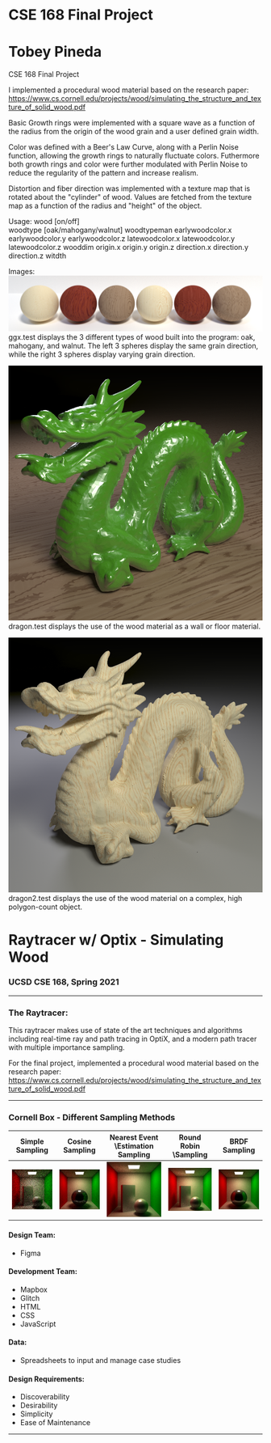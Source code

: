 # CSE 168 Final Project
# Tobey Pineda

CSE 168 Final Project

I implemented a procedural wood material based on the research paper:
https://www.cs.cornell.edu/projects/wood/simulating_the_structure_and_texture_of_solid_wood.pdf

Basic Growth rings were implemented with a square wave as a function of the radius from the origin
of the wood grain and a user defined grain width.

Color was defined with a Beer's Law Curve, along with a Perlin Noise function, allowing the growth rings
to naturally fluctuate colors.
	Futhermore both growth rings and color were further modulated with Perlin Noise to reduce the regularity
of the pattern and increase realism.

Distortion and fiber direction was implemented with a texture map that is rotated about the "cylinder" of
wood. Values are fetched from the texture map as a function of the radius and "height" of the object. 

Usage:
    wood [on/off]		
    woodtype [oak/mahogany/walnut]
	woodtypeman earlywoodcolor.x earlywoodcolor.y earlywoodcolor.z latewoodcolor.x latewoodcolor.y latewoodcolor.z
	wooddim origin.x origin.y origin.z direction.x direction.y direction.z witdth

Images:
![Screenshot](ggx.png)
ggx.test displays the 3 different types of wood built into the program: oak, mahogany, and walnut.
The left 3 spheres display the same grain direction, while the right 3 spheres display varying grain direction.

![Screenshot](dragon.png)
dragon.test displays the use of the wood material as a wall or floor material.

![Screenshot](dragon2.png)
dragon2.test displays the use of the wood material on a complex, high polygon-count object.


# Raytracer w/ Optix - Simulating Wood
### UCSD CSE 168, Spring 2021

---

### The Raytracer:
This raytracer makes use of state of the art techniques and algorithms including real-time ray and path tracing in OptiX, and a modern path tracer with multiple importance sampling.

For the final project, implemented a procedural wood material based on the research paper:
https://www.cs.cornell.edu/projects/wood/simulating_the_structure_and_texture_of_solid_wood.pdf

---

### Cornell Box - Different Sampling Methods
	
|Simple Sampling|Cosine Sampling|Nearest Event \\Estimation Sampling|Round Robin \\Sampling|BRDF Sampling|
|:-:|:-:|:-:|:-:|:-:|
| <img src="https://github.com/TobeyPineda/Raytracer-with-Optix-and-Wood-Simulation/blob/main/Images/cornellSimple.png" width="150" /> | <img src="https://github.com/TobeyPineda/Raytracer-with-Optix-and-Wood-Simulation/blob/main/Images/cornellCosine.png" width="150" /> |  <img src="https://github.com/TobeyPineda/Raytracer-with-Optix-and-Wood-Simulation/blob/main/Images/cornellNEE.png" width="150" /> |<img src="https://github.com/TobeyPineda/Raytracer-with-Optix-and-Wood-Simulation/blob/main/Images/cornellRR.png" width="150" /> | <img src="https://github.com/TobeyPineda/Raytracer-with-Optix-and-Wood-Simulation/blob/main/Images/cornellBRDF.png" width="150" /> |
	
#### Design Team:
- Figma

#### Development Team:
- Mapbox
- Glitch
- HTML
- CSS
- JavaScript

#### Data:
- Spreadsheets to input and manage case studies

#### Design Requirements:
- Discoverability
- Desirability
- Simplicity
- Ease of Maintenance

---
